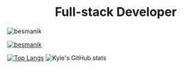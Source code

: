 <h1 align="center">Full-stack Developer</h1>
<p align="left"> <img src="https://komarev.com/ghpvc/?username=besmanik&label=Profile%20views&color=0e75b6&style=flat" alt="besmanik" /> </p>
<p align="left"> 
    <a href="https://github.com/besmanik/github-profile-trophy">
        <img src="https://github-profile-trophy.vercel.app/?username=besmanik" alt="besmanik" />
    </a> 
</p>

[![Top Langs](https://github-readme-stats.vercel.app/api/top-langs/?username=besmanik)](https://github.com/besmanik/github-readme-stats)
![Kyle's GitHub stats](https://github-readme-stats.vercel.app/api?username=besmanik&hide=contribs,prs)